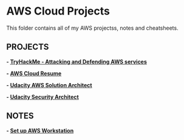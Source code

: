 # AWS Cloud Projects

This folder contains all of my AWS projectss, notes and cheatsheets.

## PROJECTS

**- [TryHackMe - Attacking and Defending AWS services]()**

**- [AWS Cloud Resume](https://github.com/hhphu/hhphu-cloud-resume-challenge.git)**

**- [Udacity AWS Solution Architect](https://github.com/hhphu/udacity-aws-solution-architect)**

**- [Udacity Security Architect](https://github.com/hhphu/udacity-security-architecture)**


## NOTES
**- [Set up AWS Workstation](setup-aws-workstation.md)**
